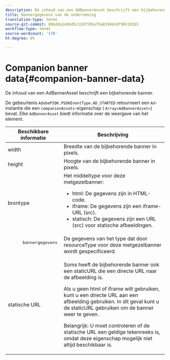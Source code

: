 ```yaml
---
description: De inhoud van een AdBannerAsset beschrijft een bijbehorende banner.
title: Bannergegevens van de onderneming
translation-type: tm+mt
source-git-commit: 89bdda1d4bd5c126f19ba75a819942df901183d1
workflow-type: tm+mt
source-wordcount: '178'
ht-degree: 0%

---
```



# Companion banner data{#companion-banner-data}

De inhoud van een AdBannerAsset beschrijft een bijbehorende banner.

<!--<a id="section_D730B4FD6FD749E9860B6A07FC110552"></a>-->

De gebeurtenis `AdobePSDK.PSDKEventType.AD_STARTED` retourneert een `Ad`-instantie die een `companionAssets`-eigenschap ( `Array<AdBannerAsset>`) bevat.
Elke `AdBannerAsset` biedt informatie over de weergave van het element.

<table id="table_760C885E2DCA4BE983CC57FDA7BD5B14"> 
 <thead> 
  <tr> 
   <th colname="col1" class="entry"> Beschikbare informatie </th> 
   <th colname="col2" class="entry"> Beschrijving </th> 
  </tr> 
 </thead>
 <tbody> 
  <tr> 
   <td colname="col1"> width </td> 
   <td colname="col2"> Breedte van de bijbehorende banner in pixels. </td> 
  </tr> 
  <tr> 
   <td colname="col1"> height </td> 
   <td colname="col2"> Hoogte van de bijbehorende banner in pixels. </td> 
  </tr> 
  <tr> 
   <td colname="col1"> brontype </td> 
   <td colname="col2">Het middeltype voor deze metgezelbanner: 
    <ul id="ul_A067787FE49E4B6095BE0AC1D447DBB3"> 
     <li id="li_02B7224C67004095B3F6E50FD21E507E">html: De gegevens zijn in HTML-code. </li> 
     <li id="li_5F37E14472424F808C6094F42009E676">iframe: De gegevens zijn een iframe-URL (src). </li> 
     <li id="li_48E74AC5F00640EC8A4DE2CB31E106EC">statisch: De gegevens zijn een URL (src) voor statische afbeeldingen. </li> 
    </ul> </td> 
  </tr> 
  <tr> 
   <td colname="col1">
    <pre>
      bannergegevens
    </pre> </td> 
   <td colname="col2"> De gegevens van het type dat door <span class="codeph"> resourceType</span> voor deze metgezelbanner wordt gespecificeerd. </td> 
  </tr> 
  <tr> 
   <td colname="col1"> statische URL </td> 
   <td colname="col2"> <p>Soms heeft de bijbehorende banner ook een staticURL die een directe URL naar de afbeelding is. </p> <p>Als u geen html of iframe wilt gebruiken, kunt u een directe URL aan een afbeelding gebruiken. In dit geval kunt u de staticURL gebruiken om de banner weer te geven. </p> <p>Belangrijk:  U moet controleren of de statische URL een geldige tekenreeks is, omdat deze eigenschap mogelijk niet altijd beschikbaar is. </p> </td> 
  </tr> 
 </tbody> 
</table>

